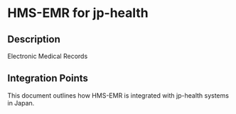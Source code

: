 # HMS-EMR for jp-health

## Description

Electronic Medical Records

## Integration Points

This document outlines how HMS-EMR is integrated with jp-health systems in Japan.
